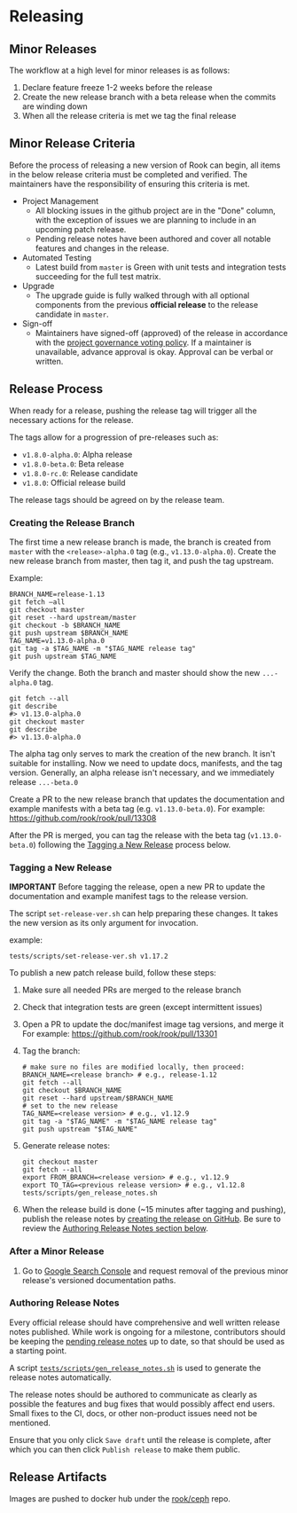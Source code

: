 # Releasing

## Minor Releases

The workflow at a high level for minor releases is as follows:

1. Declare feature freeze 1-2 weeks before the release
2. Create the new release branch with a beta release when the commits are winding down
3. When all the release criteria is met we tag the final release

## Minor Release Criteria

Before the process of releasing a new version of Rook can begin, all items in the below release criteria must be completed and verified.
The maintainers have the responsibility of ensuring this criteria is met.

* Project Management
  * All blocking issues in the github project are in the "Done" column, with the exception of issues we are planning to include in an upcoming patch release.
  * Pending release notes have been authored and cover all notable features and changes in the release.
* Automated Testing
  * Latest build from `master` is Green with unit tests and integration tests succeeding for the full test matrix.
* Upgrade
  * The upgrade guide is fully walked through with all optional components from the previous **official release** to the release candidate in `master`.
* Sign-off
  * Maintainers have signed-off (approved) of the release in accordance with the [project governance voting policy](/GOVERNANCE.md#conflict-resolution-and-voting). If a maintainer is unavailable, advance approval is okay. Approval can be verbal or written.

## Release Process

When ready for a release, pushing the release tag will trigger all the necessary actions for the release.

The tags allow for a progression of pre-releases such as:

* `v1.8.0-alpha.0`: Alpha release
* `v1.8.0-beta.0`: Beta release
* `v1.8.0-rc.0`: Release candidate
* `v1.8.0`: Official release build

The release tags should be agreed on by the release team.

### Creating the Release Branch

The first time a new release branch is made, the branch is created from `master` with the
`<release>-alpha.0` tag (e.g., `v1.13.0-alpha.0`). Create the new release branch from master, then
tag it, and push the tag upstream.

Example:

```console
BRANCH_NAME=release-1.13
git fetch —all
git checkout master
git reset --hard upstream/master
git checkout -b $BRANCH_NAME
git push upstream $BRANCH_NAME
TAG_NAME=v1.13.0-alpha.0
git tag -a $TAG_NAME -m "$TAG_NAME release tag"
git push upstream $TAG_NAME
```

Verify the change. Both the branch and master should show the new `...-alpha.0` tag.
```console
git fetch --all
git describe
#> v1.13.0-alpha.0
git checkout master
git describe
#> v1.13.0-alpha.0
```

The alpha tag only serves to mark the creation of the new branch. It isn't suitable for installing.
Now we need to update docs, manifests, and the tag version. Generally, an alpha release isn't
necessary, and we immediately release `...-beta.0`

Create a PR to the new release branch that updates the documentation and example manifests with a
beta tag (e.g. `v1.13.0-beta.0`). For example: https://github.com/rook/rook/pull/13308

After the PR is merged, you can tag the release with the beta tag (`v1.13.0-beta.0`) following the
[Tagging a New Release](#tagging-a-new-release) process below.

### Tagging a New Release

**IMPORTANT** Before tagging the release, open a new PR to update the documentation and example manifest tags to the release version.

The script `set-release-ver.sh` can help preparing these changes.
It takes the new version as its only argument for invocation.

example:
```console
tests/scripts/set-release-ver.sh v1.17.2
```

To publish a new patch release build, follow these steps:

1. Make sure all needed PRs are merged to the release branch
2. Check that integration tests are green (except intermittent issues)
3. Open a PR to update the doc/manifest image tag versions, and merge it
   For example: https://github.com/rook/rook/pull/13301
4. Tag the branch:

    ```console
    # make sure no files are modified locally, then proceed:
    BRANCH_NAME=<release branch> # e.g., release-1.12
    git fetch --all
    git checkout $BRANCH_NAME
    git reset --hard upstream/$BRANCH_NAME
    # set to the new release
    TAG_NAME=<release version> # e.g., v1.12.9
    git tag -a "$TAG_NAME" -m "$TAG_NAME release tag"
    git push upstream "$TAG_NAME"
    ```

5. Generate release notes:

    ```console
    git checkout master
    git fetch --all
    export FROM_BRANCH=<release version> # e.g., v1.12.9
    export TO_TAG=<previous release version> # e.g., v1.12.8
    tests/scripts/gen_release_notes.sh
    ```

6. When the release build is done (~15 minutes after tagging and pushing), publish the release notes by [creating the release on GitHub](https://github.com/rook/rook/releases).
    Be sure to review the [Authoring Release Notes section below](#authoring-release-notes).

### After a Minor Release

1. Go to [Google Search Console](https://search.google.com/search-console/) and request removal of the previous minor release's versioned documentation paths.

### Authoring Release Notes

Every official release should have comprehensive and well written release notes published.
While work is ongoing for a milestone, contributors should be keeping the [pending release notes](/PendingReleaseNotes.md) up to date, so that should be used as a starting point.

A script [`tests/scripts/gen_release_notes.sh`](/tests/scripts/gen_release_notes.sh) is used to generate the release notes automatically.

The release notes should be authored to communicate as clearly as possible the features and bug
fixes that would possibly affect end users. Small fixes to the CI, docs, or other non-product
issues need not be mentioned.

Ensure that you only click `Save draft` until the release is complete, after which you can then click `Publish release` to make them public.

## Release Artifacts

Images are pushed to docker hub under the [rook/ceph](https://hub.docker.com/r/rook/ceph/tags/) repo.
